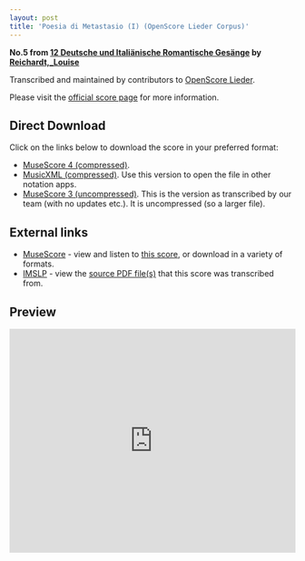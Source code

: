 ```yaml
---
layout: post
title: 'Poesia di Metastasio (I) (OpenScore Lieder Corpus)'
---
```


__No.5 from [12 Deutsche und Italiänische Romantische Gesänge](https://fourscoreandmore.org/openscore/lieder/Reichardt,_Louise/12_Deutsche_und_Itali%C3%A4nische_Romantische_Ges%C3%A4nge/) by [Reichardt,_Louise](https://fourscoreandmore.org/openscore/lieder/Reichardt,_Louise)__

Transcribed and maintained by contributors to [OpenScore Lieder].

Please visit the [official score page] for more information.

[official score page]: https://musescore.com/openscore-lieder-corpus/scores/5100080
[OpenScore Lieder]: https://musescore.com/openscore-lieder-corpus

## Direct Download

Click on the links below to download the score in your preferred format:
- [MuseScore 4 (compressed)](https://fourscoreandmore.org/openscore/lieder/Reichardt,_Louise/12_Deutsche_und_Itali%C3%A4nische_Romantische_Ges%C3%A4nge/05_Poesia_di_Metastasio_%28I%29.mscz).
- [MusicXML (compressed)](https://fourscoreandmore.org/openscore/lieder/Reichardt,_Louise/12_Deutsche_und_Itali%C3%A4nische_Romantische_Ges%C3%A4nge/05_Poesia_di_Metastasio_%28I%29.mxl). Use this version to open the file in other notation apps.
- [MuseScore 3 (uncompressed)](https://raw.githubusercontent.com/OpenScore/Lieder/refs/heads/main/scores/Reichardt,_Louise/12_Deutsche_und_Itali%C3%A4nische_Romantische_Ges%C3%A4nge/05_Poesia_di_Metastasio_%28I%29/lc5100080.mscx). This is the version as transcribed by our team (with no updates etc.). It is uncompressed (so a larger file).

## External links

- [MuseScore] - view and listen to [this score][MuseScore], or download in a variety of formats.
- [IMSLP] - view the [source PDF file(s)][IMSLP] that this score was transcribed from.

[MuseScore]: https://musescore.com/score/5100080
[IMSLP]: https://imslp.org/wiki/Special:ReverseLookup/511856

## Preview

<iframe width="100%" height="394" src="https://musescore.com/openscore-lieder-corpus/scores/5100080/embed" frameborder="0" allowfullscreen allow="autoplay; fullscreen"></iframe>
